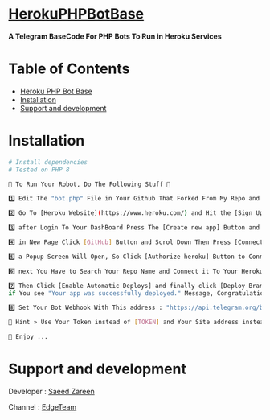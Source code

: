 # [HerokuPHPBotBase](https://github.com/SaeedZareen/Heroku-PHP-Bot-Base)

**A Telegram BaseCode For PHP Bots To Run in Heroku Services**

# Table of Contents

- [Heroku PHP Bot Base](#HerokuPHPBotBase)
- [Installation](#installation)
- [Support and development](#support-and-development)


# Installation

```sh
# Install dependencies
# Tested on PHP 8

🔷 To Run Your Robot, Do The Following Stuff 🔶

1️⃣ Edit The "bot.php" File in Your Github That Forked From My Repo and Put Your Code in it.

2️⃣ Go To [Heroku Website](https://www.heroku.com/) and Hit the [Sign Up] Button or directly Go To [SignUp Page](https://signup.heroku.com/) and signup with your information.

3️⃣ after Login To Your DashBoard Press The [Create new app] Button and in New Page Enter Your APPNAME and Press [Create App] Button.

4️⃣ in New Page Click [GitHub] Button and Scrol Down Then Press [Connect To GitHub] Button.

5️⃣ a Popup Screen Will Open, So Click [Authorize heroku] Button to Connect Your GitHub Profile To Heroku Services.

6️⃣ next You Have to Search Your Repo Name and Connect it To Your Heroku Application.

7️⃣ Then Click [Enable Automatic Deploys] and finally click [Deploy Branch] button To Deploy Your Repo To Heroku.
if You see "Your app was successfully deployed." Message, Congratulations You Did it ...

8️⃣ Set Your Bot Webhook With This address : "https://api.telegram.org/bot[TOKEN]/setwebhook?url=[DOMAIN]/bot.php"

🔎 Hint » Use Your Token instead of [TOKEN] and Your Site address instead of [DOMAIN]

🤖 Enjoy ...
```

# Support and development

Developer : 
[Saeed Zareen](https://t.me/EMlNEM)

Channel : 
[EdgeTeam](https://t.me/Edgeteam)
